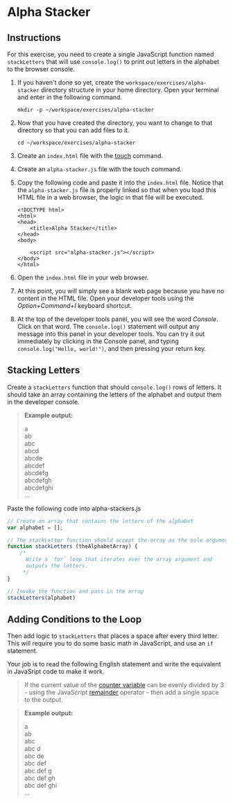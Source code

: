 # Alpha Stacker

## Instructions

For this exercise, you need to create a single JavaScript function named `stackLetters` that will use `console.log()` to print out letters in the alphabet to the browser console.

1. If you haven't done so yet, create the `workspace/exercises/alpha-stacker` directory structure in your home directory. Open your terminal and enter in the following command.

    ```
    mkdir -p ~/workspace/exercises/alpha-stacker
    ```

1. Now that you have created the directory, you want to change to that directory so that you can add files to it.

    ```
    cd ~/workspace/exercises/alpha-stacker
    ```

1. Create an `index.html` file with the [touch](http://www.linfo.org/touch.html) command.
1. Create an `alpha-stacker.js` file with the touch command.
1. Copy the following code and paste it into the `index.html` file. Notice that the `alpha-stacker.js` file is properly linked so that when you load this HTML file in a web browser, the logic in that file will be executed.

    ```
    <!DOCTYPE html>
    <html>
    <head>
        <title>Alpha Stacker</title>
    </head>
    <body>

        <script src="alpha-stacker.js"></script>
    </body>
    </html>
    ```

1. Open the `index.html` file in your web browser.
1. At this point, you will simply see a blank web page because you have no content in the HTML file. Open your developer tools using the *Option+Command+I* keyboard shortcut.
1. At the top of the developer tools panel, you will see the word *Console*. Click on that word. The `console.log()` statement will output any message into this panel in your developer tools. You can try it out immediately by clicking in the Console panel, and typing `console.log("Hello, world!")`, and then pressing your return key.

## Stacking Letters

Create a `stackLetters` function that should `console.log()` rows of letters. It should take an array containing the letters of the alphabet and output them in the developer console.

> **Example output:**  
>  
> a  
> ab  
> abc  
> abcd  
> abcde  
> abcdef  
> abcdefg  
> abcdefgh  
> abcdefghi  
> ...

Paste the following code into alpha-stackers.js

```js
// Create an array that contains the letters of the alphabet
var alphabet = [];

// The stackLetter function should accept the array as the sole argument
function stackLetters (theAlphabetArray) {
    /*
      Write a `for` loop that iterates over the array argument and
      outputs the letters.
     */
}

// Invoke the function and pass in the array
stackLetters(alphabet)
```

## Adding Conditions to the Loop

Then add logic to `stackLetters` that places a space after every third letter. This will require you to do some basic math in JavaScript, and use an `if` statement.

Your job is to read the following English statement and write the equivalent in JavaSript code to make it work.

> If the current value of the [counter variable](https://developer.mozilla.org/en-US/docs/Web/JavaScript/Reference/Statements/for) can be evenly divided by 3 - using the JavaScript [remainder](https://developer.mozilla.org/en-US/docs/Web/JavaScript/Reference/Operators/Arithmetic_Operators#Remainder) operator - then add a single space to the output.

> **Example output:**  
>  
> a  
> ab  
> abc  
> abc d  
> abc de  
> abc def  
> abc def g  
> abc def gh  
> abc def ghi  
> ...
